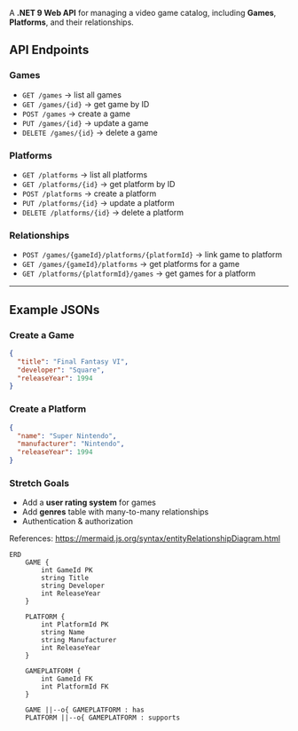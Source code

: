 A **.NET 9 Web API** for managing a video game catalog, including **Games**, **Platforms**, and their relationships.  

## API Endpoints

### Games
- `GET /games` → list all games  
- `GET /games/{id}` → get game by ID  
- `POST /games` → create a game  
- `PUT /games/{id}` → update a game  
- `DELETE /games/{id}` → delete a game  

### Platforms
- `GET /platforms` → list all platforms  
- `GET /platforms/{id}` → get platform by ID  
- `POST /platforms` → create a platform  
- `PUT /platforms/{id}` → update a platform  
- `DELETE /platforms/{id}` → delete a platform  

### Relationships
- `POST /games/{gameId}/platforms/{platformId}` → link game to platform  
- `GET /games/{gameId}/platforms` → get platforms for a game  
- `GET /platforms/{platformId}/games` → get games for a platform  

---

## Example JSONs

### Create a Game
```json
{
  "title": "Final Fantasy VI",
  "developer": "Square",
  "releaseYear": 1994
}
```

### Create a Platform
```json
{
  "name": "Super Nintendo",
  "manufacturer": "Nintendo",
  "releaseYear": 1994
}
```

### Stretch Goals
- Add a **user rating system** for games  
- Add **genres** table with many-to-many relationships  
- Authentication & authorization  





References:
https://mermaid.js.org/syntax/entityRelationshipDiagram.html

```mermaid
ERD
    GAME {
        int GameId PK
        string Title
        string Developer
        int ReleaseYear
    }

    PLATFORM {
        int PlatformId PK
        string Name
        string Manufacturer
        int ReleaseYear
    }

    GAMEPLATFORM {
        int GameId FK
        int PlatformId FK
    }

    GAME ||--o{ GAMEPLATFORM : has
    PLATFORM ||--o{ GAMEPLATFORM : supports


